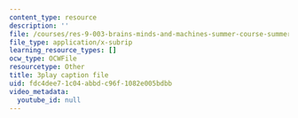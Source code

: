 ```yaml
---
content_type: resource
description: ''
file: /courses/res-9-003-brains-minds-and-machines-summer-course-summer-2015/fdc4dee71c04abbdc96f1082e005bdbb_Unvy1L_NH0c.srt
file_type: application/x-subrip
learning_resource_types: []
ocw_type: OCWFile
resourcetype: Other
title: 3play caption file
uid: fdc4dee7-1c04-abbd-c96f-1082e005bdbb
video_metadata:
  youtube_id: null
---
```

